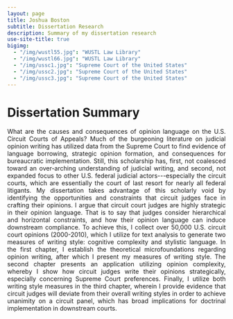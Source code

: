```yaml
---
layout: page
title: Joshua Boston
subtitle: Dissertation Research
description: Summary of my dissertation research
use-site-title: true
bigimg:
  - "/img/wustl55.jpg": "WUSTL Law Library"
  - "/img/wustl66.jpg": "WUSTL Law Library"
  - "/img/ussc1.jpg": "Supreme Court of the United States"
  - "/img/ussc2.jpg": "Supreme Court of the United States"
  - "/img/ussc3.jpg": "Supreme Court of the United States"
---
```


# Dissertation Summary

<p align="justify">What are the causes and consequences of opinion language on the U.S. Circuit Courts of Appeals? Much of the burgeoning literature on judicial opinion writing has utilized data from the Supreme Court to find evidence of language borrowing, strategic opinion formation, and consequences for bureaucratic implementation. Still, this scholarship has, first, not coalesced toward an over-arching understanding of judicial writing, and second, not expanded focus to other U.S. federal judicial actors---especially the circuit courts, which are essentially the court of last resort for nearly all federal litigants. My dissertation takes advantage of this scholarly void by identifying the opportunities and constraints that circuit judges face in crafting their opinions. I argue that circuit court judges are highly strategic in their opinion language. That is to say that judges consider hierarchical and horizontal constraints, and how their opinion language can induce downstream compliance. To achieve this, I collect over 50,000 U.S. circuit court opinions (2000-2010), which I utilize for text analysis to generate two measures of writing style: cognitive complexity and stylistic language. In the first chapter, I establish the theoretical microfoundations regarding opinion writing, after which I present my measures of writing style. The second chapter presents an application utilizing opinion complexity, whereby I show how circuit judges write their opinions strategically, especially concerning Supreme Court preferences. Finally, I utilize both writing style measures in the third chapter, wherein I provide evidence that circuit judges will deviate from their overall writing styles in order to achieve unanimity on a circuit panel, which has broad implications for doctrinal implementation in downstream courts.</p>


